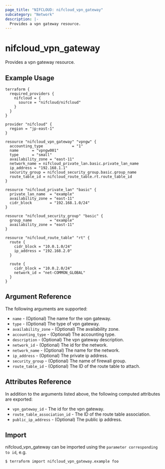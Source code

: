 ```yaml
---
page_title: "NIFCLOUD: nifcloud_vpn_gateway"
subcategory: "Network"
description: |-
  Provides a vpn gateway resource.
---
```


# nifcloud_vpn_gateway

Provides a vpn gateway resource.

## Example Usage

```hd
terraform {
  required_providers {
    nifcloud = {
      source = "nifcloud/nifcloud"
    }
  }
}

provider "nifcloud" {
  region = "jp-east-1"
}

resource "nifcloud_vpn_gateway" "vpngw" {
  accounting_type             = "1"
  name      = "vpngw001"
  type      = "small"
  availability_zone = "east-11"
  network_name = nifcloud_private_lan.basic.private_lan_name
  ip_address = "192.168.1.1"
  security_group = nifcloud_security_group.basic.group_name
  route_table_id = nifcloud_route_table.rt.route_table_id
}

resource "nifcloud_private_lan" "basic" {
  private_lan_name  = "example"
  availability_zone = "east-11"
  cidr_block        = "192.168.1.0/24"
}

resource "nifcloud_security_group" "basic" {
  group_name        = "example"
  availability_zone = "east-11"
}

resource "nifcloud_route_table" "rt" {
  route {
    cidr_block = "10.0.1.0/24"
    ip_address = "192.168.2.0"
  }

  route {
    cidr_block = "10.0.2.0/24"
    network_id = "net-COMMON_GLOBAL"
  }
}
```

## Argument Reference

The following arguments are supported:

* `name` - (Optional) The name for the vpn gateway.
* `type` - (Optional) The type of vpn gateway.
* `availability_zone` - (Optional) The availability zone.
* `accounting_type` - (Optional) The accounting type.
* `description` - (Optional) The vpn gateway description.
* `network_id` - (Optional) The id for the network.
* `network_name` - (Optional) The name for the network.
* `ip_address` - (Optional) The private ip address.
* `security_group` - (Optional) The name of firewall group.
* `route_table_id` - (Optional) The ID of the route table to attach.

## Attributes Reference

In addition to the arguments listed above, the following computed attributes are exported:

* `vpn_gateway_id` - The id for the vpn gateway.
* `route_table_association_id` - The ID of the route table association.
* `public_ip_address` - (Optional) The public ip address.

## Import

nifcloud_vpn_gateway can be imported using the `parameter corresponding to id`, e.g.

```
$ terraform import nifcloud_vpn_gateway.example foo
```
